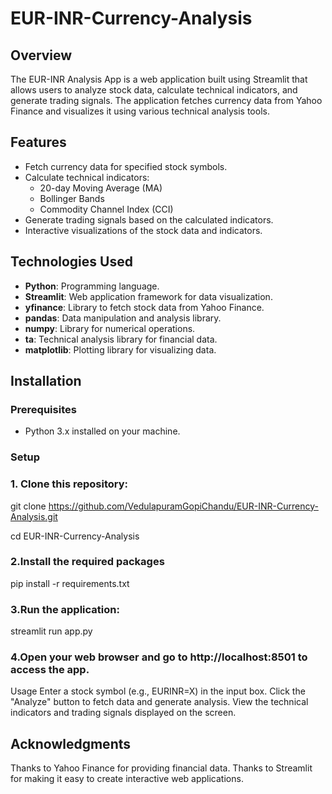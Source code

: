 # EUR-INR-Currency-Analysis

## Overview
The EUR-INR Analysis App is a web application built using Streamlit that allows users to analyze stock data, calculate technical indicators, and generate trading signals. The application fetches currency data from Yahoo Finance and visualizes it using various technical analysis tools.

## Features
- Fetch currency data for specified stock symbols.
- Calculate technical indicators: 
  - 20-day Moving Average (MA)
  - Bollinger Bands
  - Commodity Channel Index (CCI)
- Generate trading signals based on the calculated indicators.
- Interactive visualizations of the stock data and indicators.

## Technologies Used
- **Python**: Programming language.
- **Streamlit**: Web application framework for data visualization.
- **yfinance**: Library to fetch stock data from Yahoo Finance.
- **pandas**: Data manipulation and analysis library.
- **numpy**: Library for numerical operations.
- **ta**: Technical analysis library for financial data.
- **matplotlib**: Plotting library for visualizing data.

## Installation

### Prerequisites
- Python 3.x installed on your machine.

### Setup
### 1. Clone this repository:
   
   git clone https://github.com/VedulapuramGopiChandu/EUR-INR-Currency-Analysis.git
   
   cd EUR-INR-Currency-Analysis

   
### 2.Install the required packages

pip install -r requirements.txt


### 3.Run the application:

streamlit run app.py


### 4.Open your web browser and go to http://localhost:8501 to access the app.

Usage
Enter a stock symbol (e.g., EURINR=X) in the input box.
Click the "Analyze" button to fetch data and generate analysis.
View the technical indicators and trading signals displayed on the screen.


## Acknowledgments
Thanks to Yahoo Finance for providing financial data.
Thanks to Streamlit for making it easy to create interactive web applications.
